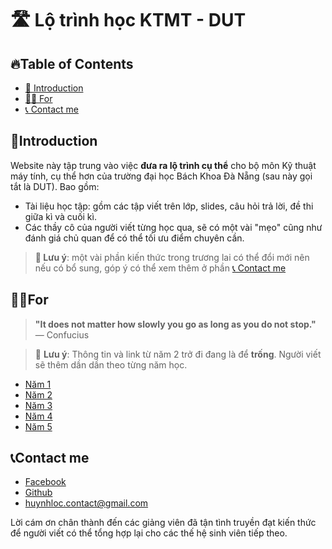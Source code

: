 # 🛣️ Lộ trình học KTMT - DUT

## 🔥Table of Contents
- [🫡 Introduction](#introduction)
- [🧑‍🏫 For](#for)
- [📞 Contact me](#contact-me)

## 🫡Introduction
Website này  tập trung vào việc **đưa ra lộ trình cụ thể** cho bộ môn Kỹ thuật máy tính, cụ thể hơn của trường đại học Bách Khoa Đà Nẵng (sau này gọi tắt là DUT). Bao gồm:
- Tài liệu học tập: gồm các tập viết trên lớp, slides, câu hỏi trả lời, đề thi giữa kì và cuối kì.
- Các thầy cô của người viết từng học qua, sẽ có một vài "mẹo" cũng như đánh giá chủ quan để có thể tối ưu điểm chuyên cần.

> **🚨 Lưu ý**: một vài phần kiến thức trong trương lai có thể đổi mới nên nếu có bổ sung, góp ý có thể xem thêm ở phần [📞 Contact me](#contact-me)


## 🧑‍🏫For
> **"It does not matter how slowly you go as long as you do not stop."**  
> — Confucius

> 🚨 **Lưu ý**: Thông tin và link từ năm 2 trở đi đang là để **trống**. Người viết sẽ thêm dần dần theo từng năm học.
- [Năm 1](https://)
- [Năm 2](https://)
- [Năm 3](https://)
- [Năm 4](https://)
- [Năm 5](https://)
## 📞Contact me

- [Facebook](https://facebook.com/61561116444201)
- [Github](https://github.com/hthienloc)
- huynhloc.contact@gmail.com


Lời cám ơn chân thành đến các giảng viên đã tận tình truyền đạt kiến thức để người viết có thể tổng hợp lại cho các thế hệ sinh viên tiếp theo.